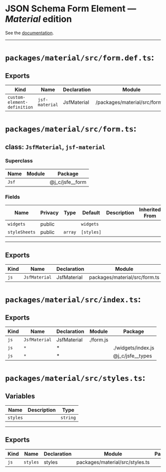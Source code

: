 # JSON Schema Form Element — ***Material*** edition

See the [documentation](../../README.md). 

---

# `packages/material/src/form.def.ts`:

## Exports

| Kind                        | Name           | Declaration | Module                         | Package |
| --------------------------- | -------------- | ----------- | ------------------------------ | ------- |
| `custom-element-definition` | `jsf-material` | JsfMaterial | /packages/material/src/form.js |         |

# `packages/material/src/form.ts`:

## class: `JsfMaterial`, `jsf-material`

### Superclass

| Name  | Module | Package            |
| ----- | ------ | ------------------ |
| `Jsf` |        | @j\_c/jsfe\_\_form |

### Fields

| Name          | Privacy | Type    | Default    | Description | Inherited From |
| ------------- | ------- | ------- | ---------- | ----------- | -------------- |
| `widgets`     | public  |         | `widgets`  |             |                |
| `styleSheets` | public  | `array` | `[styles]` |             |                |

<hr/>

## Exports

| Kind | Name          | Declaration | Module                        | Package |
| ---- | ------------- | ----------- | ----------------------------- | ------- |
| `js` | `JsfMaterial` | JsfMaterial | packages/material/src/form.ts |         |

# `packages/material/src/index.ts`:

## Exports

| Kind | Name          | Declaration | Module    | Package             |
| ---- | ------------- | ----------- | --------- | ------------------- |
| `js` | `JsfMaterial` | JsfMaterial | ./form.js |                     |
| `js` | `*`           | \*          |           | ./widgets/index.js  |
| `js` | `*`           | \*          |           | @j\_c/jsfe\_\_types |

# `packages/material/src/styles.ts`:

## Variables

| Name     | Description | Type     |
| -------- | ----------- | -------- |
| `styles` |             | `string` |

<hr/>

## Exports

| Kind | Name     | Declaration | Module                          | Package |
| ---- | -------- | ----------- | ------------------------------- | ------- |
| `js` | `styles` | styles      | packages/material/src/styles.ts |         |

